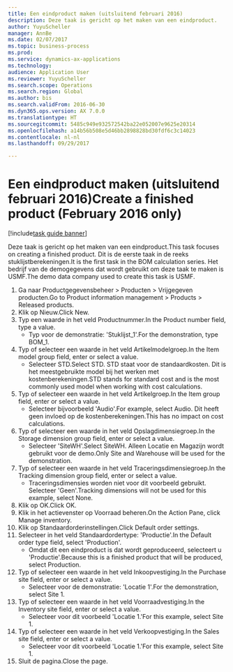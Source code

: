 ```yaml
--- 
title: Een eindproduct maken (uitsluitend februari 2016)
description: Deze taak is gericht op het maken van een eindproduct.
author: YuyuScheller
manager: AnnBe
ms.date: 02/07/2017
ms.topic: business-process
ms.prod: 
ms.service: dynamics-ax-applications
ms.technology: 
audience: Application User
ms.reviewer: YuyuScheller
ms.search.scope: Operations
ms.search.region: Global
ms.author: bis
ms.search.validFrom: 2016-06-30
ms.dyn365.ops.version: AX 7.0.0
ms.translationtype: HT
ms.sourcegitcommit: 5485c949e932572542ba22e052007e9625e20314
ms.openlocfilehash: a14b56b508e5d46bb2898828bd30fdf6c3c14023
ms.contentlocale: nl-nl
ms.lasthandoff: 09/29/2017

---
```

# <a name="create-a-finished-product-february-2016-only"></a><span data-ttu-id="94030-103">Een eindproduct maken (uitsluitend februari 2016)</span><span class="sxs-lookup"><span data-stu-id="94030-103">Create a finished product (February 2016 only)</span></span>

[!include[task guide banner](../../includes/task-guide-banner.md)]

<span data-ttu-id="94030-104">Deze taak is gericht op het maken van een eindproduct.</span><span class="sxs-lookup"><span data-stu-id="94030-104">This task focuses on creating a finished product.</span></span> <span data-ttu-id="94030-105">Dit is de eerste taak in de reeks stuklijstberekeningen.</span><span class="sxs-lookup"><span data-stu-id="94030-105">It is the first task in the BOM calculation series.</span></span> <span data-ttu-id="94030-106">Het bedrijf van de demogegevens dat wordt gebruikt om deze taak te maken is USMF.</span><span class="sxs-lookup"><span data-stu-id="94030-106">The demo data company used to create this task is USMF.</span></span>

1. <span data-ttu-id="94030-107">Ga naar Productgegevensbeheer > Producten > Vrijgegeven producten.</span><span class="sxs-lookup"><span data-stu-id="94030-107">Go to Product information management > Products > Released products.</span></span>
2. <span data-ttu-id="94030-108">Klik op Nieuw.</span><span class="sxs-lookup"><span data-stu-id="94030-108">Click New.</span></span>
3. <span data-ttu-id="94030-109">Typ een waarde in het veld Productnummer.</span><span class="sxs-lookup"><span data-stu-id="94030-109">In the Product number field, type a value.</span></span>
    * <span data-ttu-id="94030-110">Typ voor de demonstratie: 'Stuklijst_1'.</span><span class="sxs-lookup"><span data-stu-id="94030-110">For the demonstration, type BOM_1.</span></span>  
4. <span data-ttu-id="94030-111">Typ of selecteer een waarde in het veld Artikelmodelgroep.</span><span class="sxs-lookup"><span data-stu-id="94030-111">In the Item model group field, enter or select a value.</span></span>
    * <span data-ttu-id="94030-112">Selecteer STD.</span><span class="sxs-lookup"><span data-stu-id="94030-112">Select STD.</span></span> <span data-ttu-id="94030-113">STD staat voor de standaardkosten. Dit is het meestgebruikte model bij het werken met kostenberekeningen.</span><span class="sxs-lookup"><span data-stu-id="94030-113">STD stands for standard cost and is the most commonly used model when working with cost calculations.</span></span>  
5. <span data-ttu-id="94030-114">Typ of selecteer een waarde in het veld Artikelgroep.</span><span class="sxs-lookup"><span data-stu-id="94030-114">In the Item group field, enter or select a value.</span></span>
    * <span data-ttu-id="94030-115">Selecteer bijvoorbeeld 'Audio'.</span><span class="sxs-lookup"><span data-stu-id="94030-115">For example, select Audio.</span></span> <span data-ttu-id="94030-116">Dit heeft geen invloed op de kostenberekeningen.</span><span class="sxs-lookup"><span data-stu-id="94030-116">This has no impact on cost calculations.</span></span>  
6. <span data-ttu-id="94030-117">Typ of selecteer een waarde in het veld Opslagdimensiegroep.</span><span class="sxs-lookup"><span data-stu-id="94030-117">In the Storage dimension group field, enter or select a value.</span></span>
    * <span data-ttu-id="94030-118">Selecteer 'SiteWH'.</span><span class="sxs-lookup"><span data-stu-id="94030-118">Select SiteWH.</span></span> <span data-ttu-id="94030-119">Alleen Locatie en Magazijn wordt gebruikt voor de demo.</span><span class="sxs-lookup"><span data-stu-id="94030-119">Only Site and Warehouse will be used for the demonstration.</span></span>  
7. <span data-ttu-id="94030-120">Typ of selecteer een waarde in het veld Traceringsdimensiegroep.</span><span class="sxs-lookup"><span data-stu-id="94030-120">In the Tracking dimension group field, enter or select a value.</span></span>
    * <span data-ttu-id="94030-121">Traceringsdimensies worden niet voor dit voorbeeld gebruikt. Selecteer 'Geen'.</span><span class="sxs-lookup"><span data-stu-id="94030-121">Tracking dimensions will not be used for this example, select None.</span></span>  
8. <span data-ttu-id="94030-122">Klik op OK.</span><span class="sxs-lookup"><span data-stu-id="94030-122">Click OK.</span></span>
9. <span data-ttu-id="94030-123">Klik in het actievenster op Voorraad beheren.</span><span class="sxs-lookup"><span data-stu-id="94030-123">On the Action Pane, click Manage inventory.</span></span>
10. <span data-ttu-id="94030-124">Klik op Standaardorderinstellingen.</span><span class="sxs-lookup"><span data-stu-id="94030-124">Click Default order settings.</span></span>
11. <span data-ttu-id="94030-125">Selecteer in het veld Standaardordertype: 'Productie'.</span><span class="sxs-lookup"><span data-stu-id="94030-125">In the Default order type field, select 'Production'.</span></span>
    * <span data-ttu-id="94030-126">Omdat dit een eindproduct is dat wordt geproduceerd, selecteert u 'Productie'.</span><span class="sxs-lookup"><span data-stu-id="94030-126">Because this is a finished product that will be produced, select Production.</span></span>  
12. <span data-ttu-id="94030-127">Typ of selecteer een waarde in het veld Inkoopvestiging.</span><span class="sxs-lookup"><span data-stu-id="94030-127">In the Purchase site field, enter or select a value.</span></span>
    * <span data-ttu-id="94030-128">Selecteer voor de demonstratie: 'Locatie 1'.</span><span class="sxs-lookup"><span data-stu-id="94030-128">For the demonstration, select Site 1.</span></span>  
13. <span data-ttu-id="94030-129">Typ of selecteer een waarde in het veld Voorraadvestiging.</span><span class="sxs-lookup"><span data-stu-id="94030-129">In the Inventory site field, enter or select a value.</span></span>
    * <span data-ttu-id="94030-130">Selecteer voor dit voorbeeld 'Locatie 1.'</span><span class="sxs-lookup"><span data-stu-id="94030-130">For this example, select Site 1.</span></span>  
14. <span data-ttu-id="94030-131">Typ of selecteer een waarde in het veld Verkoopvestiging.</span><span class="sxs-lookup"><span data-stu-id="94030-131">In the Sales site field, enter or select a value.</span></span>
    * <span data-ttu-id="94030-132">Selecteer voor dit voorbeeld 'Locatie 1.'</span><span class="sxs-lookup"><span data-stu-id="94030-132">For this example, select Site 1.</span></span>  
15. <span data-ttu-id="94030-133">Sluit de pagina.</span><span class="sxs-lookup"><span data-stu-id="94030-133">Close the page.</span></span>


